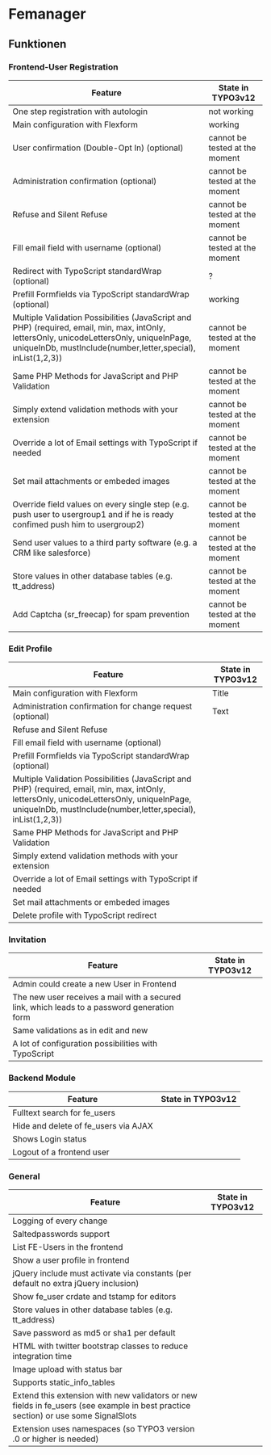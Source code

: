 # Femanager

## Funktionen

### Frontend-User Registration
| Feature                                                                                                                                                                                                    | State in TYPO3v12              |
|------------------------------------------------------------------------------------------------------------------------------------------------------------------------------------------------------------|--------------------------------|
| One step registration with autologin                                                                                                                                                                       | not working                    |
| Main configuration with Flexform                                                                                                                                                                           | working                        |
| User confirmation (Double-Opt In) (optional)                                                                                                                                                               | cannot be tested at the moment |
| Administration confirmation (optional)                                                                                                                                                                     | cannot be tested at the moment |
| Refuse and Silent Refuse                                                                                                                                                                                   | cannot be tested at the moment |
| Fill email field with username (optional)                                                                                                                                                                  | cannot be tested at the moment |
| Redirect with TypoScript standardWrap (optional)                                                                                                                                                           | ?                              |
| Prefill Formfields via TypoScript standardWrap (optional)                                                                                                                                                  | working                        |
| Multiple Validation Possibilities (JavaScript and PHP) (required, email, min, max, intOnly, lettersOnly, unicodeLettersOnly, uniqueInPage, uniqueInDb, mustInclude(number,letter,special), inList(1,2,3))  | cannot be tested at the moment |
| Same PHP Methods for JavaScript and PHP Validation                                                                                                                                                         | cannot be tested at the moment |
| Simply extend validation methods with your extension                                                                                                                                                       | cannot be tested at the moment |
| Override a lot of Email settings with TypoScript if needed                                                                                                                                                 | cannot be tested at the moment |
| Set mail attachments or embeded images                                                                                                                                                                     | cannot be tested at the moment |
| Override field values on every single step (e.g. push user to usergroup1 and if he is ready confimed push him to usergroup2)                                                                               | cannot be tested at the moment |
| Send user values to a third party software (e.g. a CRM like salesforce)                                                                                                                                    | cannot be tested at the moment |
| Store values in other database tables (e.g. tt_address)                                                                                                                                                    | cannot be tested at the moment |
| Add Captcha (sr_freecap) for spam prevention                                                                                                                                                               | cannot be tested at the moment |

### Edit Profile

| Feature                                                                                                                                                                                                   | State in TYPO3v12 |
|-----------------------------------------------------------------------------------------------------------------------------------------------------------------------------------------------------------|-------------------|
| Main configuration with Flexform                                                                                                                                                                          | Title             |
| Administration confirmation for change request (optional)                                                                                                                                                 | Text              |
| Refuse and Silent Refuse                                                                                                                                                                                  |                   |
| Fill email field with username (optional)                                                                                                                                                                 |                   |
| Prefill Formfields via TypoScript standardWrap (optional)                                                                                                                                                 |                   |
| Multiple Validation Possibilities (JavaScript and PHP) (required, email, min, max, intOnly, lettersOnly, unicodeLettersOnly, uniqueInPage, uniqueInDb, mustInclude(number,letter,special), inList(1,2,3)) |                   |
| Same PHP Methods for JavaScript and PHP Validation                                                                                                                                                        |                   |
| Simply extend validation methods with your extension                                                                                                                                                      |                   |
| Override a lot of Email settings with TypoScript if needed                                                                                                                                                |                   |
| Set mail attachments or embeded images                                                                                                                                                                    |                   |
| Delete profile with TypoScript redirect                                                                                                                                                                   |                   |

### Invitation

| Feature                                                                                     | State in TYPO3v12 |
|---------------------------------------------------------------------------------------------|-------------------|
| Admin could create a new User in Frontend                                                   |                   |
| The new user receives a mail with a secured link, which leads to a password generation form |                   |
| Same validations as in edit and new                                                         |                   |
| A lot of configuration possibilities with TypoScript                                        |                   |

### Backend Module

| Feature                                | State in TYPO3v12 |
|----------------------------------------|-------------------|
| Fulltext search for fe_users           |                   |
| Hide and delete of fe_users via AJAX   |                   |
| Shows Login status                     |                   |
| Logout of a frontend user              |                   |

### General

| Feature                                                                                                                            | State in TYPO3v12 |
|------------------------------------------------------------------------------------------------------------------------------------|-------------------|
| Logging of every change                                                                                                            |                   |
| Saltedpasswords support                                                                                                            |                   |
| List FE-Users in the frontend                                                                                                      |                   |  
| Show a user profile in frontend                                                                                                    |                   | 
| jQuery include must activate via constants (per default no extra jQuery inclusion)                                                 |                   |
| Show fe_user crdate and tstamp for editors                                                                                         |                   |
| Store values in other database tables (e.g. tt_address)                                                                            |                   |
| Save password as md5 or sha1 per default                                                                                           |                   |
| HTML with twitter bootstrap classes to reduce integration time                                                                     |                   |
| Image upload with status bar                                                                                                       |                   |
| Supports static_info_tables                                                                                                        |                   |
| Extend this extension with new validators or new fields in fe_users (see example in best practice section) or use some SignalSlots |                   |
| Extension uses namespaces (so TYPO3 version .0 or higher is needed)                                                                |                   |
